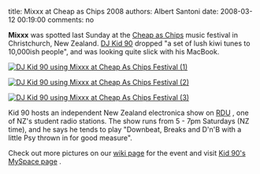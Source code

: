 title: Mixxx at Cheap as Chips 2008
authors: Albert Santoni
date: 2008-03-12 00:19:00
comments: no

**Mixxx** was spotted last Sunday at the [Cheap as Chips](http://www.christchurchmusic.org.nz/content/festivals-4) music festival in Christchurch, New Zealand. [DJ Kid 90](http://www.myspace.com/kid90nz) dropped "a set of lush kiwi tunes to 10,000ish people", and was looking quite slick with his MacBook.

[![DJ Kid 90 using Mixxx at Cheap As Chips Festival (1)]({static}/images/news/DSC00359.JPG)]({static}/images/news/DSC00359.JPG)

[![DJ Kid 90 using Mixxx at Cheap As Chips Festival (2)]({static}/images/news/DSC00367.JPG)]({static}/images/news/DSC00367.JPG)

[![DJ Kid 90 using Mixxx at Cheap As Chips Festival (3)]({static}/images/news/DSC00358.JPG)]({static}/images/news/DSC00358.JPG)

Kid 90 hosts an independent New Zealand electronica show on [RDU](http://www.rdu.org.nz) , one of NZ's student radio stations. The show runs from 5 - 7pm Saturdays (NZ time), and he says he tends to play "Downbeat, Breaks and D'n'B with a little Psy thrown in for good measure".

Check out more pictures on our [wiki page](https://github.com/mixxxdj/mixxx/wiki/cheapaschips20080309) for the event and visit [Kid 90's MySpace page](http://www.myspace.com/kid90nz) .
